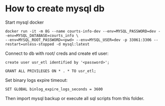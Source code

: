 # How to create mysql db

Start mysql docker
```
docker run -it -m 8G --name courts-info-dev --env=MYSQL_PASSWORD=dev --env=MYSQL_DATABASE=courts_info \
--env=MYSQL_ROOT_PASSWORD=<pwd> --env=MYSQL_USER=dev -p 33061:3306 --restart=unless-stopped -d mysql:latest 
```

Connect to db with root/<pwd> creds and create etl user:

```
create user usr_etl identified by '<password>';

GRANT ALL PRIVILEGES ON * . * TO usr_etl;
```

Set binary logs expire timeout:
```
SET GLOBAL binlog_expire_logs_seconds = 3600
```

Then import mysql backup or execute all sql scripts from this folder.

